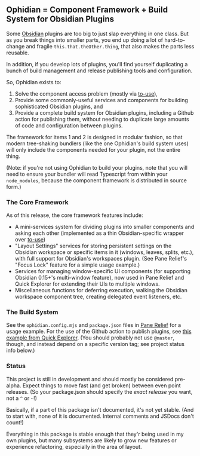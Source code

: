 ## Ophidian = Component Framework + Build System for Obsidian Plugins

Some [Obsidian](https://obsidian.md) plugins are too big to just slap everything in one class.  But as you break things into smaller parts, you end up doing a lot of hard-to-change and fragile `this.that.theOther.thing`, that also makes the parts less reusable.

In addition, if you develop lots of plugins, you'll find yourself duplicating a bunch of build management and release publishing tools and configuration.

So, Ophidian exists to:

1. Solve the component access problem (mostly via [to-use](https://github.com/pjeby/to-use/)),
2. Provide some commonly-useful services and components for building sophisticated Obsidian plugins, and
3. Provide a complete build system for Obsidian plugins, including a Github action for publishing them, without needing to duplicate large amounts of code and configuration between plugins.

The framework for items 1 and 2  is designed in modular fashion, so that modern tree-shaking bundlers (like the one Ophidian's build system uses) will only include the components needed for your plugin, not the entire thing.

(Note: if you're not using Ophidian to build your plugins, note that you will need to ensure your bundler will read Typescript from within your `node_modules`, because the component framework is distributed in source form.)

### The Core Framework

As of this release, the core framework features include:

- A mini-services system for dividing plugins into smaller components and asking each other (implemented as a thin Obsidian-specific wrapper over [to-use](https://github.com/pjeby/to-use/))
- "Layout Settings" services for storing persistent settings on the Obsidian workspace or specific items in it (windows, leaves, splits, etc.), with full support for Obsidian's workspaces plugin.  (See Pane Relief's "Focus Lock" feature for a simple usage example.)
- Services for managing window-specific UI components (for supporting Obsidian 0.15+'s multi-window feature), now used in Pane Relief and Quick Explorer for extending their UIs to multiple windows.
- Miscellaneous functions for deferring execution, walking the Obsidian workspace component tree, creating delegated event listeners, etc.

### The Build System

See the `ophidian.config.mjs` and `package.json` files in [Pane Relief](https://github.com/pjeby/pane-relief) for a usage example.  For the use of the Github action to publish plugins, see [this example from Quick Explorer](https://github.com/pjeby/quick-explorer/blob/master/.github/workflows/publish.yml).  (You should probably not use `@master`, though, and instead depend on a specific version tag; see project status info below.)

### Status

This project is still in development and should mostly be considered pre-alpha.  Expect things to move fast (and get broken) between even point releases.  (So your package.json should specify the *exact release* you want, not a `^` or `~`!)

Basically, if a part of this package isn't documented, it's not yet stable.  (And to start with, none of it is documented.  Internal comments and JSDocs don't count!)

Everything in this package is stable enough that they'r being used in my own plugins, but many subsystems are likely to grow new features or experience refactoring, especially in the area of layout.

